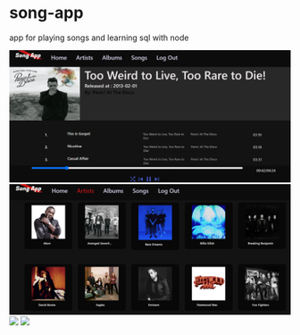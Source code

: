 # song-app
 app for playing songs and learning sql with node
 
![](/images/albumPage.png)
![](/images/artistPage.png)
![](/images/playingsong.png)
![](/images/songapp.png)